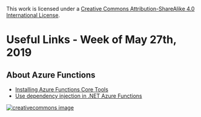 This work is licensed under a
[Creative Commons Attribution-ShareAlike 4.0 International License](http://creativecommons.org/licenses/by-sa/4.0/).

# Useful Links - Week of May 27th, 2019

## About Azure Functions

- [Installing Azure Functions Core Tools](https://github.com/Azure/azure-functions-core-tools#other-linux-distributions)
- [Use dependency injection in .NET Azure Functions](https://docs.microsoft.com/en-us/azure/azure-functions/functions-dotnet-dependency-injection)

[![creativecommons image](https://i.creativecommons.org/l/by-sa/4.0/80x15.png)](http://creativecommons.org/licenses/by-sa/4.0/)
